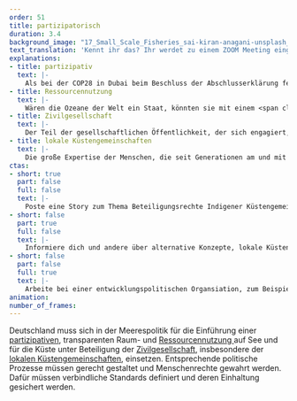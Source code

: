 ```yaml
---
order: 51
title: partizipatorisch
duration: 3.4
background_image: "17_Small_Scale_Fisheries_sai-kiran-anagani-unsplash_uoejbc_mk6pur.webp"
text_translation: 'Kennt ihr das? Ihr werdet zu einem ZOOM Meeting eingeladen, weil genau eure Expertise gefragt ist, um ein Problem zu lösen, das euch besonders betrifft. Aber komisch: irgendwie scheint keiner zu merken, dass ihr da seid, euer Mikro ist auf stumm, irgendwann fliegt ihr ganz aus dem ZOOM raus und später erfahrt ihr, was über euren Kopf hinweg entschieden wurde.'
explanations:
- title: partizipativ
  text: |-
    Als bei der COP28 in Dubai beim Beschluss der Abschlusserklärung feierlich der Hammer fiel, war die Allianz der kleinen Inselstaaten <span class="sidenote"><cite class="icon-link_external"><a href="https://www.un.org/ohrlls/content/bureau-aosis" target="_blank" rel="noopener">Bureau of the Alliance of Small States / UN</a></cite><span>AOSIS</span></span>, die vom Anstieg des Meeresspiegels und vielen weiteren Folgen der Erderhitzung mit am dramatischsten betroffen sind und deren Interessen in der Erklärung kaum Berücksichtigung fanden, <span class="sidenote"><cite class="icon-link_external"><a href="https://taz.de/Abschluss-der-COP28/!5976259/" target="_blank" rel="noopener">"Pathos nach dem Hammerfall" / taz</a></cite><span>nicht im Raum</span></span>. Auch eine Art, Konsens herzustellen. Dieser Vorgang bebildert anschaulich das Kräfteverhältnis zwischen Industriestaaten und Globalem Süden, wenn es um Klimapolitik geht. Es ist das Gegenteil von partizipativ.
- title: Ressourcennutzung
  text: |-
    Wären die Ozeane der Welt ein Staat, könnten sie mit einem <span class="sidenote"><cite class="icon-link_external"><a href="https://www.wwf.at/billionenschweres-brutto-meeres-produkt/" target="_blank" rel="noopener">"Billionenschweres Brutto-Meeres-Produkt" / WWF</a></cite><span>“Brutto-Meeres-Produkt”</span></span> von jährlich 2,5 Billionen Dollar mit den größten Wirtschaftsmächten der Erde mithalten. Und darin sind Wirtschaftszweige wie Offshore-Windenergie und immaterielle Werte wie Klimaregulierung, CO2-Speicherung und Sauerstoffproduktion noch nicht einmal <span class="expander"><span class="trigger">eingepreist.</span><span class="info">eingepreist sind Erträge aus: Fischerei, Aquakultur, Tourismus, Schifffahrt, Küstenschutz, Biotechnologie</span></span> Diese gigantischen Erträge gilt es nicht nur zu <span class="expander"><span class="trigger">bewahren,</span><span class="info">über zwei Drittel der marinen Wertschöpfung sind direkt abhängig von einem guten Gesundheitszustand der Meere</span></span> sondern auch gerecht zu verteilen.
- title: Zivilgesellschaft
  text: |-
    Der Teil der gesellschaftlichen Öffentlichkeit, der sich engagiert, um etwas zu erreichen, das weder Geld ist noch Macht: Ehrenamt, Vereine, Wohlfahrtsverbände, Stiftungen und vor allem Nichtregierungsorganisationen.
- title: lokale Küstengemeinschaften
  text: |-
    Die große Expertise der Menschen, die seit Generationen am und mit dem Meer leben, die ihr Land, ihre Küste in- und auswendig kennen und genauer als viele andere wissen, was ihr Meer braucht, in der Gestaltung von Meerespolitik zu vernachlässigen, ist nicht nur unklug. Aus der kolonial unterfütterten Behaglichkeit privilegierter Industriestaaten heraus Entscheidungen über die Köpfe jener Menschen hinweg zu fällen, die sie und ihre Lebensgrundlagen am stärksten betreffen, ist unmoralisch und geschichtsvergessen.
ctas:
- short: true
  part: false
  full: false
  text: |-
    Poste eine Story zum Thema Beteiligungsrechte Indigener Küstengemeinschaften.
- short: false
  part: true
  full: false
  text: |-
    Informiere dich und andere über alternative Konzepte, lokale Küstengemeinschaften direkt in Entscheidungsprozesse einzubeziehen, zum Beispiel <a href="https://fair-oceans.info/" target="_blank">hier</a>.
- short: false
  part: false
  full: true
  text: |-
    Arbeite bei einer entwicklungspolitischen Organsiation, zum Beispiel <a href="https://www.forumue.de/ueber-uns/" target="_blank">dieser</a>.
animation:
number_of_frames:
---
```

Deutschland muss sich in der Meerespolitik für die Einführung einer [partizipativen](# "partizipativ"), transparenten Raum- und [Ressourcennutzung ](# "Ressourcennutzung")auf See und für die Küste unter Beteiligung der [Zivilgesellschaft](# "Zivilgesellschaft"), insbesondere der [lokalen Küstengemeinschaften](# "lokale Küstengemeinschaften"), einsetzen. Entsprechende politische Prozesse müssen gerecht gestaltet und Menschenrechte gewahrt werden. Dafür müssen verbindliche Standards definiert und deren Einhaltung gesichert werden.